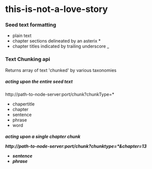 this-is-not-a-love-story
========================

<h3>
Seed text formatting 
</h3>

* plain text
* chapter sections delineated by an asterix *
* chapter titles indicated by trailing underscore _

<h3>
Text Chunking api
</h3>

Returns array of text 'chunked' by various taxonomies

<h5>acting upon the entire seed text</h5>

http://path-to-node-server:port/chunk?chunkType=*

* chapertitle
* chapter
* sentence
* phrase
* word

<h5>acting upon a single chapter chunk

http://path-to-node-server:port/chunk?chunktype=*&chapter=13

* sentence
* phrase
